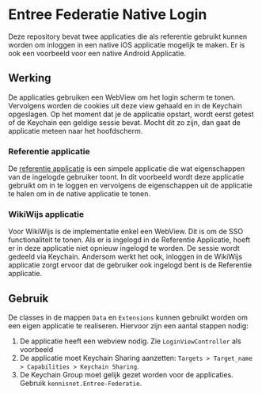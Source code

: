 # Entree Federatie Native Login 
Deze repository bevat twee applicaties die als referentie gebruikt kunnen worden om inloggen in een native iOS applicatie mogelijk te maken. Er is ook een voorbeeld voor een native Android Applicatie.

## Werking
De applicaties gebruiken een WebView om het login scherm te tonen. Vervolgens worden de cookies uit deze view gehaald en in de Keychain opgeslagen. Op het moment dat je de applicatie opstart, wordt eerst getest of de Keychain een geldige sessie bevat. Mocht dit zo zijn, dan gaat de applicatie meteen naar het hoofdscherm. 

### Referentie applicatie
De [referentie applicatie](https://referentie.entree.kennisnet.nl/) is een simpele applicatie die wat eigenschappen van de ingelogde gebruiker toont. In dit voorbeeld wordt deze applicatie gebruikt om in te loggen en vervolgens de eigenschappen uit de applicatie te halen om in de native applicatie te tonen. 

### WikiWijs applicatie
Voor WikiWijs is de implementatie enkel een WebView. Dit is om de SSO functionaliteit te tonen. Als er is ingelogd in de Referentie Applicatie, hoeft er in deze applicatie niet opnieuw ingelogd te worden. De sessie wordt gedeeld via Keychain. Andersom werkt het ook, inloggen in de WikiWijs applicatie zorgt ervoor dat de gebruiker ook ingelogd bent is de Referentie applicatie. 

## Gebruik
De classes in de mappen `Data` en `Extensions` kunnen gebruikt worden om een eigen applicatie te realiseren. Hiervoor zijn een aantal stappen nodig: 

1. De applicatie heeft een webview nodig. Zie `LoginViewController` als voorbeeld
2. De applicatie moet Keychain Sharing aanzetten: `Targets > Target_name > Capabilities > Keychain Sharing`.
3. De Keychain Group moet gelijk gezet worden voor de applicaties. Gebruik `kennisnet.Entree-Federatie`.


